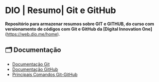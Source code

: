 
# **DIO | Resumo| Git e GitHub**

**Repositório para armazenar resumos sobre GIT e GITHUB, do curso com versionamento de códigos com Git e GitHub da [Digital Innovation One]**(https://web.dio.me/home).

## 🗂 Documentação
- [Documentação Git](https://git-scm.com/doc)
- [Documentação GitHub](https://docs.github.com/)
- [Principais Comandos Git-GitHub](https://aline-antunes.gitbook.io/formacao-fundamentos-github/introducao-ao-git-e-github/principais-comandos-do-git )
